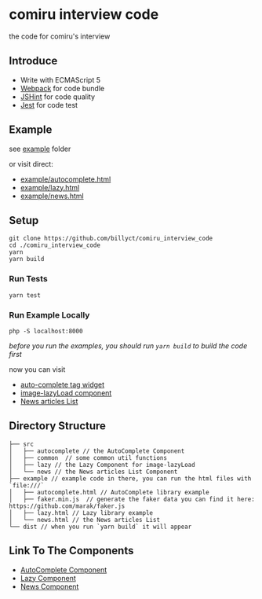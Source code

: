 # comiru interview code

the code for comiru's interview

## Introduce

* Write with ECMAScript 5
* [Webpack](https://webpack.js.org/) for code bundle
* [JSHint](https://jshint.com/) for code quality
* [Jest](https://jestjs.io/) for code test

## Example

see [example](./example) folder

or visit direct:

* [example/autocomplete.html](https://billyct-comiru-interview-code.netlify.app/example/autocomplete.html)
* [example/lazy.html](https://billyct-comiru-interview-code.netlify.app/example/lazy.html)
* [example/news.html](https://billyct-comiru-interview-code.netlify.app/example/news.html)

## Setup

```shell
git clone https://github.com/billyct/comiru_interview_code
cd ./comiru_interview_code
yarn
yarn build
```

### Run Tests

```shell
yarn test
```

### Run Example Locally

```shell
php -S localhost:8000
```

*before you run the examples, you should run `yarn build` to build the code first*

now you can visit

* [auto-complete tag widget](http://localhost:8000/example/autocomplete.html)
* [image-lazyLoad component](http://localhost:8000/example/lazy.html)
* [News articles List](http://localhost:8000/example/news.html)


## Directory Structure

```
├── src
│   ├── autocomplete // the AutoComplete Component
│   ├── common  // some common util functions
│   ├── lazy // the Lazy Component for image-lazyLoad
│   └── news // the News articles List Component
├── example // example code in there, you can run the html files with `file:///`
│   ├── autocomplete.html // AutoComplete library example
│   ├── faker.min.js  // generate the faker data you can find it here: https://github.com/marak/faker.js
│   ├── lazy.html // Lazy library example
│   └── news.html // the News articles List
└── dist // when you run `yarn build` it will appear
```

## Link To The Components

* [AutoComplete Component](./src/autocomplete)
* [Lazy Component](./src/lazy)
* [News Component](./src/news)


